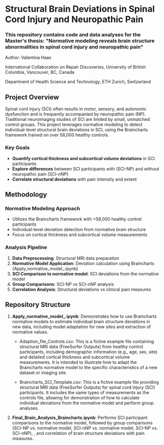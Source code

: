 # Structural Brain Deviations in Spinal Cord Injury and Neuropathic Pain

### This repository contains code and data analyses for the Master's thesis: "Normative modeling reveals brain structure abnormalities in spinal cord injury and neuropathic pain"
Author: Valentina Haas
 
International Collaboration on Repair Discoveries, University of British Columbia, Vancouver, BC, Canada


Department of Health Science and Technology, ETH Zurich, Switzerland

##  Project Overview

Spinal cord injury (SCI) often results in motor, sensory, and autonomic dysfunction and is frequently accompanied by neuropathic pain (NP). Traditional neuroimaging studies of SCI are limited by small, unmatched control groups. This project leverages normative modeling to detect individual-level structural brain deviations in SCI, using the Braincharts framework trained on over 58,000 healthy controls.

### Key Goals

- **Quantify cortical thickness and subcortical volume deviations** in SCI participants
- **Explore differences** between SCI participants with (SCI-NP) and without neuropathic pain (SCI-nNP)
- **Correlate structural deviations** with pain intensity and extent

## Methodology

### Normative Modeling Approach
- Utilizes the Braincharts framework with >58,000 healthy control participants
- Individual-level deviation detection from normative brain structure
- Focus on cortical thickness and subcortical volume measurements

### Analysis Pipeline
1. **Data Preprocessing**: Structural MRI data preparation
2. **Normative Model Application**: Deviation calculation using Braincharts (Apply_normative_model_.ipynb)
3. **SCI Comparison to normative model**: SCI deviations from the normative model
4. **Group Comparisons**: SCI-NP vs SCI-nNP analysis
5. **Correlation Analysis**: Structural deviations vs clinical pain measures 


## Repository Structure
1. **Apply_normative_model_.ipynb**: Demonstrates how to use Braincharts normative models to estimate individual brain structure deviations in new data, including model adaptation for new sites and extraction of normative values.
    - Adaption_file_Controls.csv: This is a fictive example file containing structural MRI data (FreeSurfer Outputs) from healthy control participants, including demographic information (e.g., age, sex, site) and detailed cortical thickness and subcortical volume measurements. It is intended to illustrate how to adapt the Braincharts normative model to the specific characteristics of a new dataset or imaging site.

    - Braincharts_SCI_Template.csv: This is a fictive example file providing structural MRI data (FreeSurfer Outputs) for spinal cord injury (SCI) participants. It includes the same types of measurements as the controls file, allowing for demonstration of how to calculate individual deviations from the normative model and perform group analyses.

2. **Final_Brain_Analysis_Braincharts.ipynb**: Performs SCI participant comparisons to the normative model, followed by group comparisons (SCI-NP vs. normative model, SCI-nNP vs. normative model, SCI-NP vs. SCI-nNP), , and correlation of brain structure deviations with pain measures.

